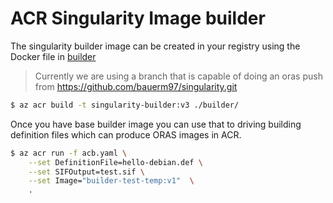 # ACR Singularity Image builder 

The singularity builder image can be created in your registry using the Docker file in [builder](/builder)
> Currently we are using a branch that is capable of doing an oras push from https://github.com/bauerm97/singularity.git

```bash
$ az acr build -t singularity-builder:v3 ./builder/
```

Once you have base builder image you can use that to driving building definition files which can produce ORAS images in ACR. 

```bash
$ az acr run -f acb.yaml \
    --set DefinitionFile=hello-debian.def \
    --set SIFOutput=test.sif \
    --set Image="builder-test-temp:v1"  \
    .
```
